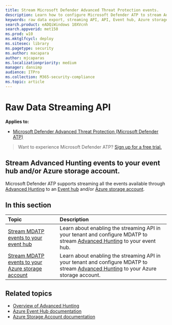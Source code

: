 ```yaml
---
title: Stream Microsoft Defender Advanced Threat Protection events. 
description: Learn how to configure Microsoft Defender ATP to stream Advanced Hunting events to your Event Hub or Azure storage account.
keywords: raw data export, streaming API, API, Event hub, Azure storage, storage account, Advanced Hunting, raw data sharing
search.product: eADQiWindows 10XVcnh
search.appverid: met150
ms.prod: w10
ms.mktglfcycl: deploy
ms.sitesec: library
ms.pagetype: security
ms.author: macapara
author: mjcaparas
ms.localizationpriority: medium
manager: dansimp
audience: ITPro
ms.collection: M365-security-compliance 
ms.topic: article
---
```


# Raw Data Streaming API

**Applies to:**

- [Microsoft Defender Advanced Threat Protection (Microsoft Defender ATP)](https://go.microsoft.com/fwlink/p/?linkid=2069559)

>Want to experience Microsoft Defender ATP? [Sign up for a free trial.](https://www.microsoft.com/en-us/WindowsForBusiness/windows-atp?ocid=docs-wdatp-configuresiem-abovefoldlink) 

## Stream Advanced Hunting events to your event hub and/or Azure storage account.

Microsoft Defender ATP supports streaming all the events available through [Advanced Hunting](overview-hunting.md) to an [Event hub](https://docs.microsoft.com/en-us/azure/event-hubs/) and/or [Azure storage account](https://docs.microsoft.com/en-us/azure/event-hubs/).

## In this section

Topic | Description
:---|:---
[Stream MDATP events to your event hub](raw-data-export-event-hub.md)| Learn about enabling the streaming API in your tenant and configure MDATP to stream [Advanced Hunting](overview-hunting.md) to your event hub.
[Stream MDATP events to your Azure storage account](raw-data-export-event-hub.md)| Learn about enabling the streaming API in your tenant and configure MDATP to stream [Advanced Hunting](overview-hunting.md) to your Azure storage account.


## Related topics
- [Overview of Advanced Hunting](overview-hunting.md)
- [Azure Event Hub documentation](https://docs.microsoft.com/en-us/azure/event-hubs/)
- [Azure Storage Account documentation](https://docs.microsoft.com/en-us/azure/storage/common/storage-account-overview)
